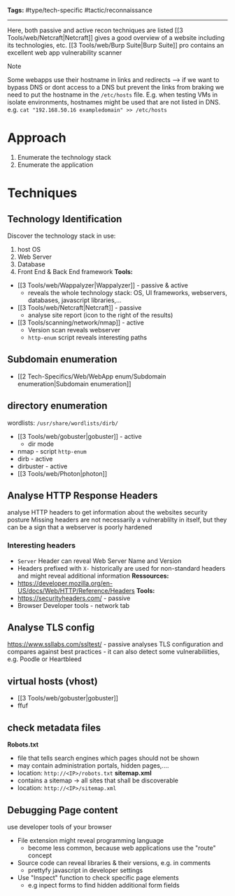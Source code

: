 **Tags:** #type/tech-specific #tactic/reconnaissance 

---
Here, both passive and active recon techniques are listed
[[3 Tools/web/Netcraft|Netcraft]] gives a good overview of a website including its technologies, etc.
[[3 Tools/web/Burp Suite|Burp Suite]] pro contains an excellent web app vulnerability scanner

> [!Note]
> Some webapps use their hostname in links and redirects --> if we want to bypass DNS or dont access to a DNS but prevent the links from braking we need to put the hostname in the `/etc/hosts` file. E.g. when testing VMs in isolate environments, hostnames might be used that are not listed in DNS.
> e.g. `cat "192.168.50.16 exampledomain" >> /etc/hosts` 

# Approach
1. Enumerate the technology stack
2. Enumerate the application
# Techniques
## Technology Identification
Discover the technology stack in use:
1. host OS
2. Web Server
3. Database
4. Front End & Back End framework
**Tools:**
- [[3 Tools/web/Wappalyzer|Wappalyzer]] - passive & active
	- reveals the whole technology stack: OS, UI frameworks, webservers, databases, javascript libraries,...
- [[3 Tools/web/Netcraft|Netcraft]] - passive
	- analyse site report (icon to the right of the results) 
- [[3 Tools/scanning/network/nmap]] - active 
	- Version scan reveals webserver
	- `http-enum` script reveals interesting paths
## Subdomain enumeration
- [[2 Tech-Specifics/Web/WebApp enum/Subdomain enumeration|Subdomain enumeration]]
## directory enumeration
wordlists: `/usr/share/wordlists/dirb/`
- [[3 Tools/web/gobuster|gobuster]] - active
	- dir mode
- nmap - script `http-enum`
- dirb - active
- dirbuster - active
- [[3 Tools/web/Photon|photon]]
## Analyse HTTP Response Headers
analyse HTTP headers to get information about the websites security posture
Missing headers are not necessarily a vulnerablilty in itself, but they can be a sign that a webserver is poorly hardened
### Interesting headers
- `Server` Header can reveal Web Server Name and Version
- Headers prefixed with `X-` historically are used for non-standard headers and might reveal additional information 
**Ressources:**
- https://developer.mozilla.org/en-US/docs/Web/HTTP/Reference/Headers
**Tools:**
- https://securityheaders.com/ - passive
- Browser Developer tools - network tab
## Analyse TLS config
https://www.ssllabs.com/ssltest/ - passive
analyses TLS configuration and compares against best practices - it can also detect some vulnerabiliities, e.g. Poodle or Heartbleed
## virtual hosts (vhost)
- [[3 Tools/web/gobuster|gobuster]]
- ffuf
## check metadata files
**Robots.txt**
- file that tells search engines which pages should not be shown
- may contain administration portals, hidden pages,....
- location: `http://<IP>/robots.txt`
**sitemap.xml**
- contains a sitemap -> all sites that shall be discoverable
- location: `http://<IP>/sitemap.xml`
## Debugging Page content
use developer tools of your browser

- File extension might reveal programming language
	- become less common, because web applications use the "route" concept
- Source code can reveal libraries & their versions, e.g. in comments
	- prettyfy javascript in developer settings
- Use "Inspect" function to check specific page elements
	- e.g inpect forms to find hidden additional form fields